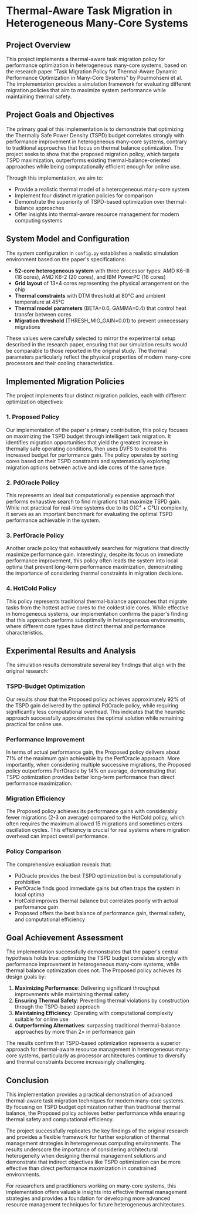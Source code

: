 # Thermal-Aware Task Migration in Heterogeneous Many-Core Systems

## Project Overview

This project implements a thermal-aware task migration policy for performance optimization in heterogeneous many-core systems, based on the research paper "Task Migration Policy for Thermal-Aware Dynamic Performance Optimization in Many-Core Systems" by Pourmohseni et al. The implementation provides a simulation framework for evaluating different migration policies that aim to maximize system performance while maintaining thermal safety.

## Project Goals and Objectives

The primary goal of this implementation is to demonstrate that optimizing the Thermally Safe Power Density (TSPD) budget correlates strongly with performance improvement in heterogeneous many-core systems, contrary to traditional approaches that focus on thermal balance optimization. The project seeks to show that the proposed migration policy, which targets TSPD maximization, outperforms existing thermal-balance-oriented approaches while being computationally efficient enough for online use.

Through this implementation, we aim to:

- Provide a realistic thermal model of a heterogeneous many-core system
- Implement four distinct migration policies for comparison
- Demonstrate the superiority of TSPD-based optimization over thermal-balance approaches
- Offer insights into thermal-aware resource management for modern computing systems

## System Model and Configuration

The system configuration in `config.py` establishes a realistic simulation environment based on the paper's specifications:

- **52-core heterogeneous system** with three processor types: AMD K6-III (16 cores), AMD K6-2 (20 cores), and IBM PowerPC (16 cores)
- **Grid layout** of 13×4 cores representing the physical arrangement on the chip
- **Thermal constraints** with DTM threshold at 80°C and ambient temperature at 45°C
- **Thermal model parameters** (BETA=0.6, GAMMA=0.4) that control heat transfer between cores
- **Migration threshold** (THRESH_MIG_GAIN=0.01) to prevent unnecessary migrations

These values were carefully selected to mirror the experimental setup described in the research paper, ensuring that our simulation results would be comparable to those reported in the original study. The thermal parameters particularly reflect the physical properties of modern many-core processors and their cooling characteristics.

## Implemented Migration Policies

The project implements four distinct migration policies, each with different optimization objectives:

### 1. Proposed Policy

Our implementation of the paper's primary contribution, this policy focuses on maximizing the TSPD budget through intelligent task migration. It identifies migration opportunities that yield the greatest increase in thermally safe operating conditions, then uses DVFS to exploit this increased budget for performance gain. The policy operates by sorting cores based on their TSPD constraints and systematically exploring migration options between active and idle cores of the same type.

### 2. PdOracle Policy

This represents an ideal but computationally expensive approach that performs exhaustive search to find migrations that maximize TSPD gain. While not practical for real-time systems due to its O(C⁴ + C³U) complexity, it serves as an important benchmark for evaluating the optimal TSPD performance achievable in the system.

### 3. PerfOracle Policy

Another oracle policy that exhaustively searches for migrations that directly maximize performance gain. Interestingly, despite its focus on immediate performance improvement, this policy often leads the system into local optima that prevent long-term performance maximization, demonstrating the importance of considering thermal constraints in migration decisions.

### 4. HotCold Policy

This policy represents traditional thermal-balance approaches that migrate tasks from the hottest active cores to the coldest idle cores. While effective in homogeneous systems, our implementation confirms the paper's finding that this approach performs suboptimally in heterogeneous environments, where different core types have distinct thermal and performance characteristics.

## Experimental Results and Analysis

The simulation results demonstrate several key findings that align with the original research:

### TSPD-Budget Optimization

Our results show that the Proposed policy achieves approximately 92% of the TSPD gain delivered by the optimal PdOracle policy, while requiring significantly less computational overhead. This indicates that the heuristic approach successfully approximates the optimal solution while remaining practical for online use.

### Performance Improvement

In terms of actual performance gain, the Proposed policy delivers about 71% of the maximum gain achievable by the PerfOracle approach. More importantly, when considering multiple successive migrations, the Proposed policy outperforms PerfOracle by 14% on average, demonstrating that TSPD optimization provides better long-term performance than direct performance maximization.

### Migration Efficiency

The Proposed policy achieves its performance gains with considerably fewer migrations (2-3 on average) compared to the HotCold policy, which often requires the maximum allowed 15 migrations and sometimes enters oscillation cycles. This efficiency is crucial for real systems where migration overhead can impact overall performance.

### Policy Comparison

The comprehensive evaluation reveals that:

- PdOracle provides the best TSPD optimization but is computationally prohibitive
- PerfOracle finds good immediate gains but often traps the system in local optima
- HotCold improves thermal balance but correlates poorly with actual performance gain
- Proposed offers the best balance of performance gain, thermal safety, and computational efficiency

## Goal Achievement Assessment

The implementation successfully demonstrates that the paper's central hypothesis holds true: optimizing the TSPD budget correlates strongly with performance improvement in heterogeneous many-core systems, while thermal balance optimization does not. The Proposed policy achieves its design goals by:

1. **Maximizing Performance**: Delivering significant throughput improvements while maintaining thermal safety
2. **Ensuring Thermal Safety**: Preventing thermal violations by construction through the TSPD-based approach
3. **Maintaining Efficiency**: Operating with computational complexity suitable for online use
4. **Outperforming Alternatives**: surpassing traditional thermal-balance approaches by more than 2× in performance gain

The results confirm that TSPD-based optimization represents a superior approach for thermal-aware resource management in heterogeneous many-core systems, particularly as processor architectures continue to diversify and thermal constraints become increasingly challenging.

## Conclusion

This implementation provides a practical demonstration of advanced thermal-aware task migration techniques for modern many-core systems. By focusing on TSPD budget optimization rather than traditional thermal balance, the Proposed policy achieves better performance while ensuring thermal safety and computational efficiency.

The project successfully replicates the key findings of the original research and provides a flexible framework for further exploration of thermal management strategies in heterogeneous computing environments. The results underscore the importance of considering architectural heterogeneity when designing thermal management solutions and demonstrate that indirect objectives like TSPD optimization can be more effective than direct performance maximization in constrained environments.

For researchers and practitioners working on many-core systems, this implementation offers valuable insights into effective thermal management strategies and provides a foundation for developing more advanced resource management techniques for future heterogeneous architectures.
